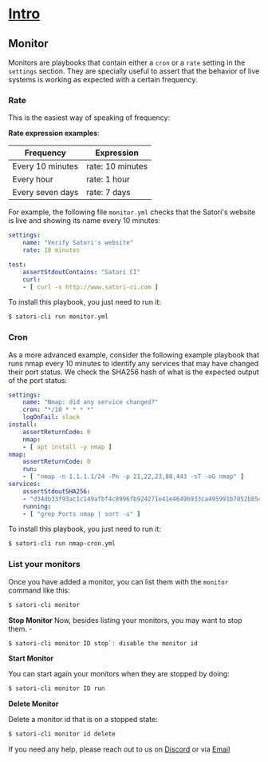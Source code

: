 # [Intro](README.md)
## Monitor

Monitors are playbooks that contain either a `cron` or a `rate` setting in the `settings` section. They are specially useful to assert that the behavior of live systems is working as expected with a certain frequency.

### Rate

This is the easiest way of speaking of frequency:

**Rate expression examples**:

|Frequency             | Expression       |
|------------------|------------------|
| Every 10 minutes | rate: 10 minutes |
| Every hour       | rate: 1 hour     |
| Every seven days | rate: 7 days     |

For example, the following file `monitor.yml` checks that the Satori's website is live and showing its name every 10 minutes:

```yml
settings:
    name: "Verify Satori's website"
    rate: 10 minutes

test:
    assertStdoutContains: "Satori CI"
    curl:
    - [ curl -s http://www.satori-ci.com ]
```

To install this playbook, you just need to run it:

```sh
$ satori-cli run monitor.yml 
```

### Cron

As a more advanced example, consider the following example playbook that runs nmap every 10 minutes to identify any services that may have changed their port status. We check the SHA256 hash of what is the expected output of the port status:

```yml
settings:
    name: "Nmap: did any service changed?"
    cron: "*/10 * * * *"
    logOnFail: slack
install:
    assertReturnCode: 0
    nmap:
    - [ apt install -y nmap ]
nmap:
    assertReturnCode: 0
    run:
    - [ "nmap -n 1.1.1.1/24 -Pn -p 21,22,23,80,443 -sT -oG nmap" ]
services:
    assertStdoutSHA256:
    - "d34db33f93ac1c149afbf4c8996fb924271e41e4649b933ca495991b7852b854"
    running:
    - [ "grep Ports nmap | sort -u" ]
```

To install this playbook, you just need to run it:

```sh
$ satori-cli run nmap-cron.yml 
```

### List your monitors

Once you have added a monitor, you can list them with the `monitor` command like this:

```sh
$ satori-cli monitor
```

**Stop Monitor**
Now, besides listing your monitors, you may want to stop them. - 

```sh
$ satori-cli monitor ID stop`: disable the monitor id
```

**Start Monitor**

You can start again your monitors when they are stopped by doing:

```sh
$ satori-cli monitor ID run
```

**Delete Monitor**

Delete a monitor id that is on a stopped state:
```sh
$ satori-cli monitor id delete
```

If you need any help, please reach out to us on [Discord](https://discord.gg/F6Uzz7fc2s) or via [Email](mailto:support@satori-ci.com)
